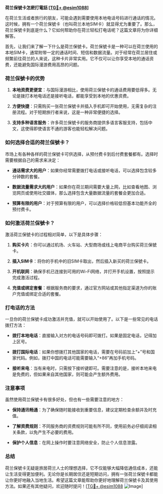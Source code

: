 **荷兰保號卡怎麽打電話 [[TG💪+ @esim1088](https://t.me/s/esim1088)]**

在荷兰生活或者旅行的朋友，可能会遇到需要使用本地电话号码进行通话的情况。这时候，拥有一个荷兰保號卡（也叫荷兰本地SIM卡）就显得尤为重要了。那么，荷兰保號卡到底是什么？它如何帮助你在荷兰轻松打电话呢？这篇文章将为你详细解答。

首先，让我们来了解一下什么是荷兰保號卡。荷兰保號卡是一种可以在荷兰使用的本地SIM卡，通常附带一定的通话时间、短信和数据流量。对于经常在荷兰居住或频繁前往荷兰的人来说，这种卡片非常实用。它不仅可以让你享受本地的通话资费，还能避免国际漫游费用高昂的问题。

### 荷兰保號卡的优势

1. **本地资费更便宜**：与国际漫游相比，使用荷兰保號卡的通话费用要低得多。无论是拨打本地电话还是接听电话，都能享受到本地的优惠资费。
   
2. **方便快捷**：只需购买一张荷兰保號卡并插入手机即可开始使用，无需复杂的注册流程。对于短期旅行者来说，这是一种非常便捷的选择。

3. **支持多种语言服务**：许多荷兰保號卡的服务商提供多语言客服支持，包括中文，这使得即使语言不通的游客也能轻松解决问题。

### 如何选择合适的荷兰保號卡？

市场上有各种各样的荷兰保號卡可供选择，从预付费卡到后付费套餐都有。选择时需要根据自己的需求来决定：

- **通话需求大的用户**：如果你经常需要拨打电话或接听电话，可以选择包含较多分钟数的套餐。
  
- **数据流量需求大的用户**：如果你在荷兰期间需要大量上网，比如查看地图、浏览网页或使用社交媒体，那么选择包含大量数据流量的套餐会更加合适。

- **预算有限的用户**：对于预算有限的用户，可以选择价格较低但基本功能齐全的预付费卡。

### 如何激活荷兰保號卡？

激活荷兰保號卡的过程相对简单，以下是具体步骤：

1. **购买卡片**：你可以通过机场、火车站、大型商场或线上电商平台购买荷兰保號卡。
   
2. **插入SIM卡**：将你的手机中的旧SIM卡取出，然后插入新买的荷兰保號卡。

3. **开机联网**：确保手机已连接到可用的Wi-Fi网络，并打开手机设置，按照提示完成激活过程。

4. **充值或绑定套餐**：根据服务商的要求，通过官方网站或其他指定渠道为你的账户充值或绑定合适的套餐。

### 打电话的方法

一旦你的荷兰保號卡成功激活并充值，就可以开始使用了。以下是一些常见的电话拨打方法：

- **拨打本地电话**：直接输入对方的电话号码即可拨打。如果是固定电话，记得加上区号。
  
- **拨打国际电话**：如果你想拨打其他国家的电话，需要在号码前加上“+”号和国家代码。例如，拨打中国的电话可能需要输入“+86”再加手机号码。

- **接听来电**：当有来电时，只需按下接听键即可。需要注意的是，接听本地来电是免费的，但如果来自其他国家，则可能会产生额外费用。

### 注意事项

虽然使用荷兰保號卡有很多好处，但也有一些需要注意的地方：

- **保持通讯畅通**：为了确保随时能接收到重要信息，建议定期检查余额并及时充值。
  
- **了解资费规则**：不同服务商的资费规则可能有所不同，使用前务必仔细阅读相关条款，以免产生不必要的费用。

- **保护个人信息**：在网上操作时要注意网络安全，防止个人信息泄露。

### 总结

荷兰保號卡无疑是旅居荷兰人士的理想选择，它不仅能够大幅降低通信成本，还能让生活变得更加便利。无论你是长期居住还是短期访问，拥有一张荷兰保號卡都能让你更好地融入当地生活。希望这篇文章能帮助你更好地理解荷兰保號卡及其使用方法。如果还有其他疑问，欢迎随时提问！[[TG💪+ @esim1088](https://t.me/s/esim1088) ![Image](https://i.postimg.cc/4NQfJmqS/Snipaste-2025-05-13-00-14-12.png)]